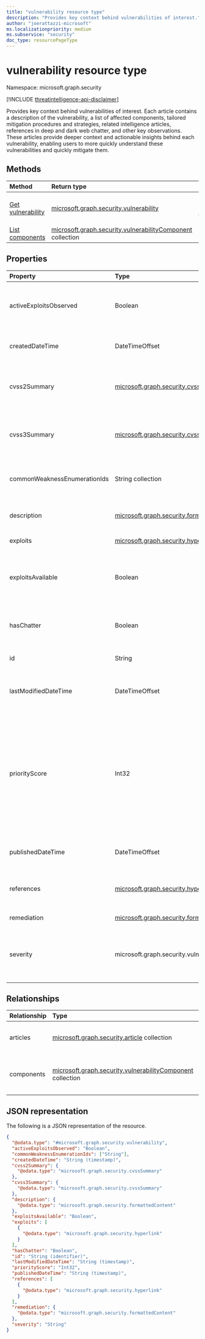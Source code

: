 ```yaml
---
title: "vulnerability resource type"
description: "Provides key context behind vulnerabilities of interest."
author: "joerattazzi-microsoft"
ms.localizationpriority: medium
ms.subservice: "security"
doc_type: resourcePageType
---
```


# vulnerability resource type

Namespace: microsoft.graph.security

[!INCLUDE [threatintelligence-api-disclaimer](../../includes/threatintelligence-api-disclaimer.md)]

Provides key context behind vulnerabilities of interest. Each article contains a description of the vulnerability, a list of affected components, tailored mitigation procedures and strategies, related intelligence articles, references in deep and dark web chatter, and other key observations. These articles provide deeper context and actionable insights behind each vulnerability, enabling users to more quickly understand these vulnerabilities and quickly mitigate them.

## Methods

| Method                                                              | Return type                                                                                                   | Description                                                                                                                         |
| :------------------------------------------------------------------ | :------------------------------------------------------------------------------------------------------------ | :---------------------------------------------------------------------------------------------------------------------------------- |
| [Get vulnerability](../api/security-vulnerability-get.md)           | [microsoft.graph.security.vulnerability](../resources/security-vulnerability.md)                              | Read the properties and relationships of a [microsoft.graph.security.vulnerability](../resources/security-vulnerability.md) object. |
| [List components](../api/security-vulnerability-list-components.md) | [microsoft.graph.security.vulnerabilityComponent](../resources/security-vulnerabilitycomponent.md) collection | Get a list of **vulnerabilityComponent** resources.                                                                                 |

## Properties

| Property                     | Type                                                                                   | Description                                                                                                                                                                                                                                                               |
| :--------------------------- | :------------------------------------------------------------------------------------- | :------------------------------------------------------------------------------------------------------------------------------------------------------------------------------------------------------------------------------------------------------------------------ |
| activeExploitsObserved       | Boolean                                                                                | Indicates whether this vulnerability has any known exploits associated to known bad actors.                                                                                                                                                                               |
| createdDateTime              | DateTimeOffset                                                                         | The date and time when this vulnerability article was first created.                                                                                                                                                                                                      |
| cvss2Summary                 | [microsoft.graph.security.cvssSummary](../resources/security-cvsssummary.md)           | A summary of the common vulnerability scoring system (v2) findings about this vulnerability.                                                                                                                                                                              |
| cvss3Summary                 | [microsoft.graph.security.cvssSummary](../resources/security-cvsssummary.md)           | A summary of the common vulnerability scoring system (v3) findings about this vulnerability.                                                                                                                                                                              |
| commonWeaknessEnumerationIds | String collection                                                                      | Community-defined common weakness enumerations (CWE).                                                                                                                                                                                                                     |
| description                  | [microsoft.graph.security.formattedContent](../resources/security-formattedcontent.md) | The vulnerability article contents, describing the vulnerability.                                                                                                                                                                                                         |
| exploits                     | [microsoft.graph.security.hyperlink](../resources/security-hyperlink.md) collection    | Known exploits for this vulnerability.                                                                                                                                                                                                                                    |
| exploitsAvailable            | Boolean                                                                                | Indicates whether this vulnerability has exploits in public sources (such as Packetstorm or Exploit-DB) online.                                                                                                                                                           |
| hasChatter                   | Boolean                                                                                | Indicates whether chatter about this vulnerability has been discovered online.                                                                                                                                                                                            |
| id                           | String                                                                                 | A system-generated ID for the **vulnerability**.                                                                                                                                                                                                                          |
| lastModifiedDateTime         | DateTimeOffset                                                                         | The date and time when this vulnerability article was most recently updated.                                                                                                                                                                                              |
| priorityScore                | Int32                                                                                  | A unique algorithm that reflects the priority of a vulnerability based on the CVSS score, exploits, chatter, and linkage to malware. This property also evaluates the recency of these components so users can understand which vulnerability should be remediated first. |
| publishedDateTime            | DateTimeOffset                                                                         | The date and time when this vulnerability article was published.                                                                                                                                                                                                          |
| references                   | [microsoft.graph.security.hyperlink](../resources/security-hyperlink.md) collection    | Reference links where further information can be learned about this vulnerability.                                                                                                                                                                                        |
| remediation                  | [microsoft.graph.security.formattedContent](../resources/security-formattedcontent.md) | Any known remediation steps.                                                                                                                                                                                                                                              |
| severity                     | microsoft.graph.security.vulnerabilitySeverity                                         | Indicates the severity of this vulnerability. The possible values are: `none`, `low`, `medium`, `high`, `critical`, `unknownFutureValue`.                                                                                                                                 |

## Relationships

| Relationship | Type                                                                                                          | Description                                       |
| :----------- | :------------------------------------------------------------------------------------------------------------ | :------------------------------------------------ |
| articles     | [microsoft.graph.security.article](../resources/security-article.md) collection                               | Articles related to this **vulnerability**.       |
| components   | [microsoft.graph.security.vulnerabilityComponent](../resources/security-vulnerabilitycomponent.md) collection | Components related to this vulnerability article. |

## JSON representation

The following is a JSON representation of the resource.

<!-- {
  "blockType": "resource",
  "keyProperty": "id",
  "@odata.type": "microsoft.graph.security.vulnerability",
  "openType": false
}
-->

```json
{
  "@odata.type": "#microsoft.graph.security.vulnerability",
  "activeExploitsObserved": "Boolean",
  "commonWeaknessEnumerationIds": ["String"],
  "createdDateTime": "String (timestamp)",
  "cvss2Summary": {
    "@odata.type": "microsoft.graph.security.cvssSummary"
  },
  "cvss3Summary": {
    "@odata.type": "microsoft.graph.security.cvssSummary"
  },
  "description": {
    "@odata.type": "microsoft.graph.security.formattedContent"
  },
  "exploitsAvailable": "Boolean",
  "exploits": [
    {
      "@odata.type": "microsoft.graph.security.hyperlink"
    }
  ],
  "hasChatter": "Boolean",
  "id": "String (identifier)",
  "lastModifiedDateTime": "String (timestamp)",
  "priorityScore": "Int32",
  "publishedDateTime": "String (timestamp)",
  "references": [
    {
      "@odata.type": "microsoft.graph.security.hyperlink"
    }
  ],
  "remediation": {
    "@odata.type": "microsoft.graph.security.formattedContent"
  },
  "severity": "String"
}
```

